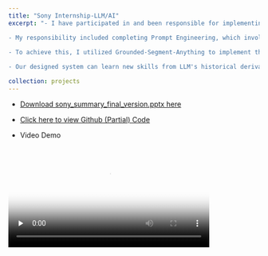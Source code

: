 ```yaml
---
title: "Sony Internship-LLM/AI"
excerpt: "- I have participated in and been responsible for implementing the feeding task instructions for a robot based on the Large Language Models (LLMs).

- My responsibility included completing Prompt Engineering, which involved designing the ReAct framework. This framework enables LLMs to interact with external tools to obtain additional information and generate inference paths and task-specific operations in an interleaved manner. By decomposing language instructions, I aimed to provide more reliable and practical responses.

- To achieve this, I utilized Grounded-Segment-Anything to implement the localization of specific objects in two-dimensional images and performed three-dimensional reconstruction of the coordinates. I further encapsulated these functions into an skill library.
  
- Our designed system can learn new skills from LLM's historical derivations and feedback, automatically adding these new skills to its skill vector library. During task completion, it will automatically select the required skills from the vector database based on relevance. It also incorporates a self-verification and self-correction module, which detects grammar and logic errors, providing feedback to LLM to revise solutions accordingly. Additionally, it utilizes environmental feedback to determine the successful implementation of tasks. "

collection: projects
---
```


- [Download sony_summary_final_version.pptx here](http://yangyiqu.github.io/files/sony_summary_final_version.pptx)

- [Click here to view Github (Partial) Code](https://github.com/YangYiqu/LLM_robot/tree/main) 
  
- Video Demo
 <!-- <br/><video id="video" controls="" preload="none" poster="封面"> -->
<video controls preload="none" style="width: 80%; height: auto;" poster="封面">
      <source id="mp4" src="/files/sony_demo.mp4" type="video/mp4"> </video>
